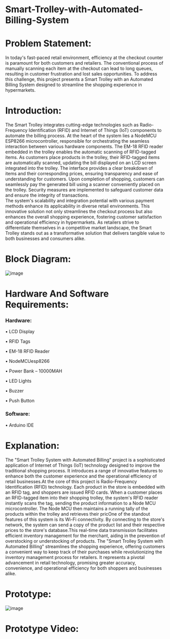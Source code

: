 # Smart-Trolley-with-Automated-Billing-System
# Problem Statement:
  In today's fast-paced retail environment, efficiency at the checkout counter is paramount for 
both customers and retailers. The conventional process of manually scanning each item at the 
checkout can lead to long queues, resulting in customer frustration and lost sales opportunities. To 
address this challenge, this project presents a Smart Trolley with an Automated Billing System 
designed to streamline the shopping experience in hypermarkets. 

# Introduction:
 The Smart Trolley integrates cutting-edge technologies such as Radio-Frequency 
 Identification (RFID) and Internet of Things (IoT) components to automate the billing process. At 
the heart of the system lies a NodeMCU ESP8266 microcontroller, responsible for orchestrating the 
seamless interaction between various hardware components. The EM-18 RFID reader embedded in 
the trolley enables the automatic scanning of RFID-tagged items. As customers place products in 
the trolley, their RFID-tagged items are automatically scanned, updating the bill displayed on an 
LCD screen integrated into the trolley. The interface provides a clear breakdown of items and their 
corresponding prices, ensuring transparency and ease of understanding for customers. Upon 
completion of shopping, customers can seamlessly pay the generated bill using a scanner 
conveniently placed on the trolley. Security measures are implemented to safeguard customer data 
and ensure the integrity of transactions.  
          The system's scalability and integration potential with various payment methods enhance its 
applicability in diverse retail environments. This innovative solution not only streamlines the 
checkout process but also enhances the overall shopping experience, fostering customer satisfaction 
and operational efficiency in hypermarkets. As retailers strive to differentiate themselves in a 
competitive market landscape, the Smart Trolley stands out as a transformative solution that delivers 
tangible value to both businesses and consumers alike.

# Block Diagram:

![image](https://github.com/keerthana9042/Smart-Trolley-with-Automated-Billing-System-/assets/143820206/6c65c8b8-f503-420f-a026-6edde6e9672d)

# Hardware And Software Requirements:

### Hardware:

• LCD Display

• RFID Tags

• EM-18 RFID Reader 

• NodeMCUesp8266

• Power Bank – 10000MAH 

• LED Lights 

• Buzzer

• Push Button

### Software: 

• Arduino IDE

# Explanation:

The "Smart Trolley System with Automated Billing" project is a sophisticated application of Internet of Things (IoT) technology designed to improve the traditional shopping process. It introduces a range of innovative features to enhance both the customer experience and the operational efficiency of retail businesses.At the core of this project is Radio-Frequency Identification (RFID) technology. Each product in the store is embedded with an RFID tag, and shoppers are issued RFID cards. When a customer places an RFID-tagged item into their shopping trolley, the system's RFID reader instantly scans the tag, sending the product information to a Node MCU microcontroller. The Node MCU then maintains a running tally of the products within the trolley and retrieves their pricOne of the standout features of this system is its Wi-Fi connectivity. By connecting to the store's network, the system can send a copy of the product list and their respective prices to the store's database.This real-time data transmission facilitates efficient inventory management for the merchant, aiding in the prevention of overstocking or understocking of products. The "Smart Trolley System with Automated Billing" streamlines the shopping experience, offering customers a convenient way to keep track of their purchases while revolutionizing the inventory management process for retailers. It represents a pivotal advancement in retail technology, promising greater accuracy, convenience, and operational efficiency for both shoppers and businesses alike.

# Prototype:

![image](https://github.com/keerthana9042/Smart-Trolley-with-Automated-Billing-System-/assets/143820206/b8a01890-2ae2-435c-a18e-665cc7a37fda)

# Prototype Video:




